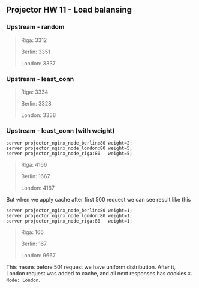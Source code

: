 ## Projector HW 11 - Load balansing

### Upstream - random
>Riga: 3312
>
>Berlin: 3351
>
>London: 3337

### Upstream - least_conn
>Riga: 3334
>
>Berlin: 3328
>
>London: 3338


### Upstream - least_conn (with weight)
```
server projector_nginx_node_berlin:80 weight=2;
server projector_nginx_node_london:80 weight=5;
server projector_nginx_node_riga:80   weight=5;
```
>Riga: 4166
>
>Berlin: 1667
>
>London: 4167


But when we apply cache after first 500 request we can see result like this
```
server projector_nginx_node_berlin:80 weight=1;
server projector_nginx_node_london:80 weight=1;
server projector_nginx_node_riga:80   weight=1;
```
>Riga: 166
>
>Berlin: 167
>
>London: 9667

This means before 501 request we have uniform distribution. 
After it, London request was added to cache, 
and all next responses has cookies `X-Node: London`.